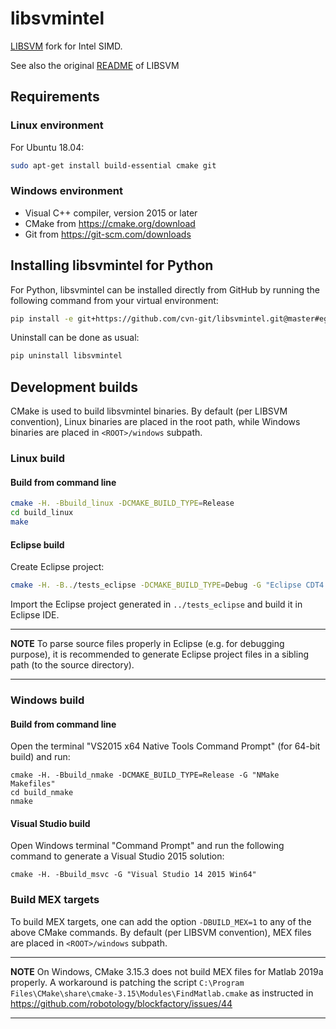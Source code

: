 # libsvmintel
[LIBSVM](https://github.com/cjlin1/libsvm) fork for Intel SIMD.

See also the original [README](README) of LIBSVM

## Requirements
### Linux environment
For Ubuntu 18.04:
```bash
sudo apt-get install build-essential cmake git
```

### Windows environment

* Visual C++ compiler, version 2015 or later
* CMake from https://cmake.org/download
* Git from https://git-scm.com/downloads


## Installing libsvmintel for Python

For Python, libsvmintel can be installed directly from GitHub by running the following command from your virtual environment:
```bash
pip install -e git+https://github.com/cvn-git/libsvmintel.git@master#egg=libsvmintel
```

Uninstall can be done as usual:
```bash
pip uninstall libsvmintel
```

## Development builds

CMake is used to build libsvmintel binaries. By default (per LIBSVM convention), Linux binaries are placed in the root path, while Windows binaries are placed in ``<ROOT>/windows`` subpath.

### Linux build
#### Build from command line
```bash
cmake -H. -Bbuild_linux -DCMAKE_BUILD_TYPE=Release
cd build_linux
make
```

#### Eclipse build
Create Eclipse project:
```bash
cmake -H. -B../tests_eclipse -DCMAKE_BUILD_TYPE=Debug -G "Eclipse CDT4 - Unix Makefiles"
```

Import the Eclipse project generated in `../tests_eclipse` and build it in Eclipse IDE.

---
**NOTE**
To parse source files properly in Eclipse (e.g. for debugging purpose), it is recommended to generate Eclipse project files in a sibling path (to the source directory).

---

### Windows build
#### Build from command line
Open the terminal "VS2015 x64 Native Tools Command Prompt" (for 64-bit build) and run:
```dos
cmake -H. -Bbuild_nmake -DCMAKE_BUILD_TYPE=Release -G "NMake Makefiles"
cd build_nmake
nmake
```

#### Visual Studio build
Open Windows terminal "Command Prompt" and run the following command to generate a Visual Studio 2015 solution:
```dos
cmake -H. -Bbuild_msvc -G "Visual Studio 14 2015 Win64"
```

### Build MEX targets
To build MEX targets, one can add the option ``-DBUILD_MEX=1`` to any of the above CMake commands. By default (per LIBSVM convention), MEX files are placed in ``<ROOT>/windows`` subpath.

---
**NOTE**
On Windows, CMake 3.15.3 does not build MEX files for Matlab 2019a properly. A workaround is patching the script ``C:\Program Files\CMake\share\cmake-3.15\Modules\FindMatlab.cmake`` as instructed in https://github.com/robotology/blockfactory/issues/44

---
